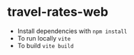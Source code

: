 # travel-rates-web

- Install dependencies with ```npm install```
- To run locally ```vite```
- To build ```vite build```
